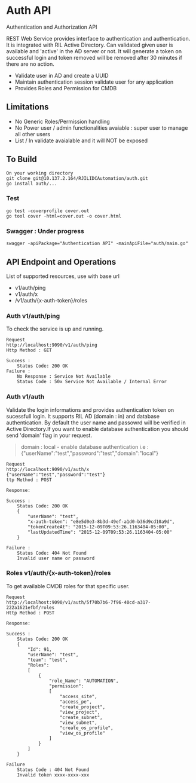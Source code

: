 
# Auth API

Authentication and Authorization API 

REST Web Service provides interface to authentication and authentication. It is integrated with RIL Active Directory. Can validated given user is available and 'active' in the AD server or not. It will generate a token on successful login and token removed will be removed after 30 minutes  if there are no action.

 - Validate user in AD and create a UUID  
 - Maintain authentication session validate user for any application
 - Provides Roles and Permission for CMDB

## Limitations
 - No Generic Roles/Permission handling
 - No Power user / admin functionalities avaiable :  super user to manage all other users
 - List / In validate avaialable and it will NOT be exposed 


## To Build
```
On your working directory 
git clone git@10.137.2.164/RJILIDCAutomation/auth.git
go install auth/...
```

### Test
```
go test -coverprofile cover.out 
go tool cover -html=cover.out -o cover.html
```


### Swagger : Under progress 
```
swagger -apiPackage="Authentication API" -mainApiFile="auth/main.go"
```

## API Endpoint and Operations
List of supported resources, use with base url 

 - v1/auth/ping
 - v1/auth/x
 - /v1/auth/{x-auth-token}/roles

### Auth v1/auth/ping
To check the service is up and running.

```
Request
http://localhost:9090/v1/auth/ping
Http Method : GET

Success :
	Status Code: 200 OK
Failure :
    No Response : Service Not Available
    Status Code : 50x Service Not Available / Internal Error
```

### Auth v1/auth
Validate the login informations and provides authentication token on sucessfull login.
It supports RIL AD (domain : in) and database authentication. By default the user name and passowrd will be verified in Active Directory.If you want to enable  database authentication you should send 'domain' flag in your request. 
> domain : local - enable database authentication
i.e : {"userName":"test","password":"test","domain":"local"}

```
Request 
http://localhost:9090/v1/auth/x
{"userName":"test","password":"test"}
ttp Method : POST

Response:

Success :
	Status Code: 200 OK
    {
        "userName": "test",
        "x-auth-token": "e8e5d0e3-8b3d-49ef-a1d0-b36d9cd10a9d",
        "tokenCreateAt": "2015-12-09T09:53:26.1163404-05:00",
        "lastUpdatedTime": "2015-12-09T09:53:26.1163404-05:00"
    }

Failure :
    Status Code: 404 Not Found
    Invalid user name or password
```    


### Roles v1/auth/{x-auth-token}/roles
To get available CMDB roles for that specific user. 

```
Request 
http://localhost:9090/v1/auth/5f70b7b6-7f96-40cd-a317-222a1621efbf/roles
Http Method : POST

Response:

Success :
    Status Code: 200 OK
    {
        "Id": 91,
        "userName": "test",
        "team": "test",
        "Roles":
        [
            {
                "role_Name": "AUTOMATION",
                "permission":
                [
                    "access_site",
                    "access_pe",
                    "create_project",
                    "view_project",
                    "create_subnet",
                    "view_subnet",
                    "create_os_profile",
                    "view_os_profile"
                ]
            }
        ]
    }

Failure
    Status Code : 404 Not Found
    Invalid token xxxx-xxxx-xxx
```
